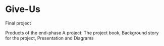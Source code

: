 # Give-Us
Final project 

Products of the end-phase A project:
  The project book,
  Background story for the project,
  Presentation and
  Diagrams
